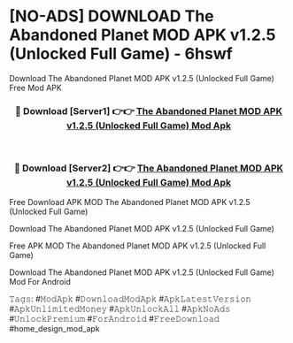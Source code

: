 # [NO-ADS] DOWNLOAD The Abandoned Planet MOD APK v1.2.5 (Unlocked Full Game) - 6hswf
Download The Abandoned Planet MOD APK v1.2.5 (Unlocked Full Game) Free Mod APK

<div align="center">
<h3>🔴 Download [Server1] 👉👉 <a href="https://apk-comot.site?title=The_Abandoned_Planet_MOD_APK_v1.2.5_(Unlocked_Full_Game)">The Abandoned Planet MOD APK v1.2.5 (Unlocked Full Game) Mod Apk</a></h3><br>

<h3>🔴 Download [Server2] 👉👉 <a href="https://apk-comot.site?title=The_Abandoned_Planet_MOD_APK_v1.2.5_(Unlocked_Full_Game)">The Abandoned Planet MOD APK v1.2.5 (Unlocked Full Game) Mod Apk</a></h3>
</div>


Free Download APK MOD The Abandoned Planet MOD APK v1.2.5 (Unlocked Full Game)

Download The Abandoned Planet MOD APK v1.2.5 (Unlocked Full Game) 

Free APK MOD The Abandoned Planet MOD APK v1.2.5 (Unlocked Full Game) 

Download The Abandoned Planet MOD APK v1.2.5 (Unlocked Full Game) Mod For Android

𝚃𝚊𝚐𝚜: #𝙼𝚘𝚍𝙰𝚙𝚔 #𝙳𝚘𝚠𝚗𝚕𝚘𝚊𝚍𝙼𝚘𝚍𝙰𝚙𝚔 #𝙰𝚙𝚔𝙻𝚊𝚝𝚎𝚜𝚝𝚅𝚎𝚛𝚜𝚒𝚘𝚗 #𝙰𝚙𝚔𝚄𝚗𝚕𝚒𝚖𝚒𝚝𝚎𝚍𝙼𝚘𝚗𝚎𝚢 #𝙰𝚙𝚔𝚄𝚗𝚕𝚘𝚌𝚔𝙰𝚕𝚕 #𝙰𝚙𝚔𝙽𝚘𝙰𝚍𝚜 #𝚄𝚗𝚕𝚘𝚌𝚔𝙿𝚛𝚎𝚖𝚒𝚞𝚖 #𝙵𝚘𝚛𝙰𝚗𝚍𝚛𝚘𝚒𝚍 #𝙵𝚛𝚎𝚎𝙳𝚘𝚠𝚗𝚕𝚘𝚊𝚍 #home_design_mod_apk